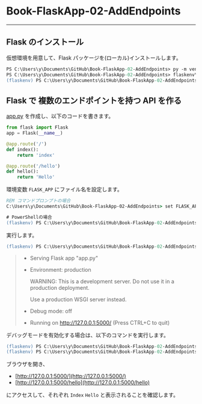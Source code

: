 # Book-FlaskApp-02-AddEndpoints

---

## Flask のインストール

仮想環境を用意して、Flask パッケージを(ローカル)インストールします。

```ps
PS C:\Users\y\Documents\GitHub\Book-FlaskApp-02-AddEndpoints> py -m venv flaskenv
PS C:\Users\y\Documents\GitHub\Book-FlaskApp-02-AddEndpoints> flaskenv\Scripts\activate
(flaskenv) PS C:\Users\y\Documents\GitHub\Book-FlaskApp-02-AddEndpoints> py -m pip install Flask
```

## Flask で 複数のエンドポイントを持つ API を作る

[app.py](app.py) を作成し、以下のコードを書きます。

```py
from flask import Flask
app = Flask(__name__)

@app.route('/')
def index():
    return 'index'

@app.route('/hello')
def hello():
    return 'Hello'
```

環境変数 `FLASK_APP` にファイル名を設定します。

```cmd
REM コマンドプロンプトの場合
C:\Users\y\Documents\GitHub\Book-FlaskApp-02-AddEndpoints> set FLASK_APP=app.py
```

```ps
# PowerShellの場合
(flaskenv) PS C:\Users\y\Documents\GitHub\Book-FlaskApp-02-AddEndpoints> $env:FLASK_APP = "app.py"
```

実行します。

```ps
(flaskenv) PS C:\Users\y\Documents\GitHub\Book-FlaskApp-02-AddEndpoints> python -m flask run
```

> - Serving Flask app "app.py"
>
> - Environment: production
>
>   WARNING: This is a development server. Do not use it in a production deployment.
>
>   Use a production WSGI server instead.
>
> - Debug mode: off
>
> - Running on http://127.0.0.1:5000/ (Press CTRL+C to quit)

デバッグモードを有効化する場合は、以下のコマンドを実行します。

```ps
(flaskenv) PS C:\Users\y\Documents\GitHub\Book-FlaskApp-02-AddEndpoints> $env:FLASK_ENV = "development"
(flaskenv) PS C:\Users\y\Documents\GitHub\Book-FlaskApp-02-AddEndpoints> python -m flask run
```

ブラウザを開き、

- [http://127.0.0.1:5000/](http://127.0.0.1:5000/)
- [http://127.0.0.1:5000/hello](http://127.0.0.1:5000/hello)

にアクセスして、それぞれ `Index` `Hello` と表示されることを確認します。
